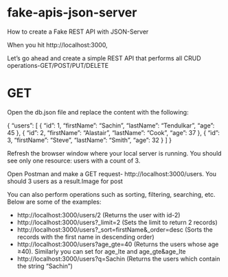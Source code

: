 # fake-apis-json-server
How to create a Fake REST API with JSON-Server


When you hit http://localhost:3000, 

Let’s go ahead and create a simple REST API that performs all CRUD operations-GET/POST/PUT/DELETE

# GET


Open the db.json file and replace the content with the following:

{
	“users”: [
				{
				“id”: 1,
				“firstName”: “Sachin”,
				“lastName”: “Tendulkar”,
				“age”: 45
				},
				{
				“id”: 2,
				“firstName”: “Alastair”,
				“lastName”: “Cook”,
				“age”: 37
				},
				{
				“id”: 3,
				“firstName”: “Steve”,
				“lastName”: “Smith”,
				“age”: 32
				}
			]
}

Refresh the browser window where your local server is running. You should see only one resource: users with a count of 3.

Open Postman and make a GET request- http://localhost:3000/users. You should 3 users as a result.Image for post

You can also perform operations such as sorting, filtering, searching, etc. Below are some of the examples:

* http://localhost:3000/users/2 (Returns the user with id-2)
* http://localhost:3000/users?_limit=2 (Sets the limit to return 2 records)
* http://localhost:3000/users?_sort=firstName&_order=desc (Sorts the records with the first name in descending order)
* http://localhost:3000/users?age_gte=40 (Returns the users whose age ≥40). Similarly you can set for age_lte and age_gte&age_lte
* http://localhost:3000/users?q=Sachin (Returns the users which contain the string “Sachin”)